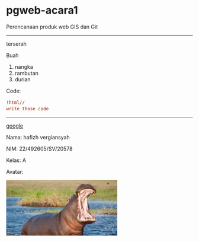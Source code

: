 # pgweb-acara1
Perencanaan produk web GIS dan Git
___
terserah

Buah
1. nangka
2. rambutan
3. durian

Code:
``` ini code ya ges
!html//
write those code
 ```

 ***
[google](google.com)

Nama: hafizh vergiansyah


NIM: 22/492605/SV/20578


Kelas: A

Avatar: 

<img src="IMG.jpg" width="300">
